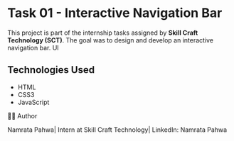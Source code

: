 #  Task 01 - Interactive Navigation Bar

This project is part of the internship tasks assigned by **Skill Craft Technology (SCT)**. 
The goal was to design and develop an interactive navigation bar.
UI

## Technologies Used
- HTML
- CSS3
- JavaScript
  
🙋‍♀️ Author

Namrata Pahwa|
Intern at Skill Craft Technology|
LinkedIn: Namrata Pahwa  
